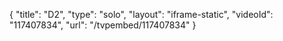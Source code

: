 {
    "title": "D2",
    "type": "solo",
    "layout": "iframe-static",
    "videoId": "117407834",
    "url": "\/tvpembed\/117407834"
}